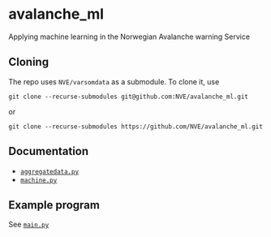 # avalanche_ml
Applying machine learning in the Norwegian Avalanche warning Service

## Cloning
The repo uses `NVE/varsomdata` as a submodule. To clone it, use

    git clone --recurse-submodules git@github.com:NVE/avalanche_ml.git
or

    git clone --recurse-submodules https://github.com/NVE/avalanche_ml.git

## Documentation

* [`aggregatedata.py`](docs/aggregatedata.md)
* [`machine.py`](docs/machine.md)

## Example program
See [`main.py`](main.py)